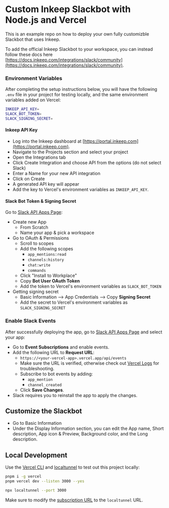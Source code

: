 # Custom Inkeep Slackbot with Node.js and Vercel

This is an example repo on how to deploy your own fully customizble Slackbot that uses Inkeep.

To add the official Inkeep Slackbot to your workspace, you can instead follow these docs here [https://docs.inkeep.com/integrations/slack/community](https://docs.inkeep.com/integrations/slack/community).

### Environment Variables

After completing the setup instructions below, you will have the following `.env` file in your project for testing locally, and the same environment variables added on Vercel:

```bash
INKEEP_API_KEY=
SLACK_BOT_TOKEN=
SLACK_SIGNING_SECRET=
```

#### Inkeep API Key

- Log into the Inkeep dashboard at [https://portal.inkeep.com](https://portal.inkeep.com).
- Navigate to the Projects section and select your project
- Open the Integrations tab
- Click Create Integration and choose API from the options (do not select Slack)
- Enter a Name for your new API integration
- Click on Create
- A generated API key will appear
- Add the key to Vercel's environment variables as `INKEEP_API_KEY`.

#### Slack Bot Token & Signing Secret

Go to [Slack API Apps Page](https://api.slack.com/apps):

- Create new App
  - From Scratch
  - Name your app & pick a workspace
- Go to OAuth & Permissions
  - Scroll to scopes
  - Add the following scopes
    - `app_mentions:read`
    - `channels:history`
    - `chat:write`
    - `commands`
  - Click "Install to Workplace"
  - Copy **Bot User OAuth Token**
  - Add the token to Vercel's environment variables as `SLACK_BOT_TOKEN`
- Getting signing secret
  - Basic Information --> App Credentials --> Copy **Signing Secret**
  - Add the secret to Vercel's environment variables as `SLACK_SIGNING_SECRET`

### Enable Slack Events

After successfully deploying the app, go to [Slack API Apps Page](https://api.slack.com/apps) and select your app:

- Go to **Event Subscriptions** and enable events.
- Add the following URL to **Request URL**:
  - `https://<your-vercel-app>.vercel.app/api/events`
  - Make sure the URL is verified, otherwise check out [Vercel Logs](https://vercel.com/docs/observability/runtime-logs) for troubleshooting.
  - Subscribe to bot events by adding:
    - `app_mention`
    - `channel_created`
  - Click **Save Changes**.
- Slack requires you to reinstall the app to apply the changes.

## Customize the Slackbot

- Go to Basic Information
- Under the Display Information section, you can edit the App name, Short description, App icon & Preview, Background color, and the Long description.

## Local Development

Use the [Vercel CLI](https://vercel.com/docs/cli) and [localtunnel](https://github.com/localtunnel/localtunnel) to test out this project locally:

```sh
pnpm i -g vercel
pnpm vercel dev --listen 3000 --yes
```

```sh
npx localtunnel --port 3000
```

Make sure to modify the [subscription URL](./README.md/#enable-slack-events) to the `localtunnel` URL.
